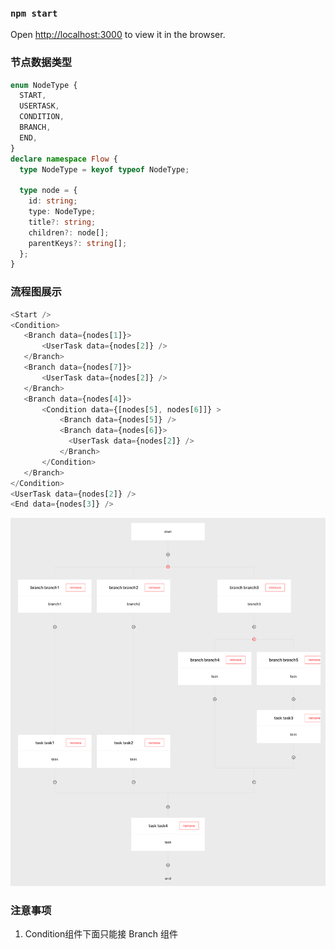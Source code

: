 ### `npm start`
Open [http://localhost:3000](http://localhost:3000) to view it in the browser.

### 节点数据类型
```typescript
enum NodeType {
  START,
  USERTASK,
  CONDITION,
  BRANCH,
  END,
}
declare namespace Flow {
  type NodeType = keyof typeof NodeType;

  type node = {
    id: string;
    type: NodeType;
    title?: string;
    children?: node[];
    parentKeys?: string[];
  };
}
```
### 流程图展示
 ```javascript
<Start />
<Condition>
    <Branch data={nodes[1]}>
        <UserTask data={nodes[2]} />
    </Branch>
    <Branch data={nodes[7]}>
        <UserTask data={nodes[2]} />
    </Branch>
    <Branch data={nodes[4]}>
        <Condition data={[nodes[5], nodes[6]]} >
            <Branch data={nodes[5]} />
            <Branch data={nodes[6]}>
              <UserTask data={nodes[2]} />
            </Branch>
        </Condition>
    </Branch>
</Condition>
<UserTask data={nodes[2]} />
<End data={nodes[3]} />
```
![demo 图](./public/demo.png)

### 注意事项
1. Condition组件下面只能接 Branch 组件
